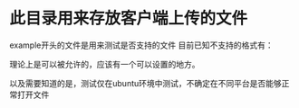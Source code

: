 # 此目录用来存放客户端上传的文件
example开头的文件是用来测试是否支持的文件
目前已知不支持的格式有：

理论上是可以被允许的，应该有一个可以设置的地方。

以及需要知道的是，测试仅在ubuntu环境中测试，不确定在不同平台是否能够正常打开文件